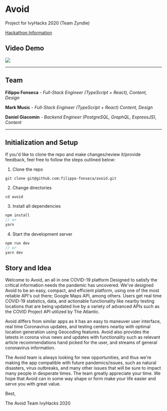 # Avoid

Project for IvyHacks 2020 (Team Zyndie)

[Hackathon Information](https://ivyhacks.devpost.com)

## Video Demo
[![](http://img.youtube.com/vi/0rf6-EFg_GQ/0.jpg)](http://www.youtube.com/watch?v=0rf6-EFg_GQ "")


---

## Team

**Filippo Fonseca** - _Full-Stack Engineer (TypeScript + React), Content, Design_

**Mark Music** - _Full-Stack Engineer (TypeScript + React) Content, Design_

**Daniel Giacomin** - _Backend Engineer (PostgreSQL, GraphQL, ExpressJS), Content_

---

## Initialization and Setup

If you'd like to clone the repo and make changes/review it/provide feedback, feel free to follow the steps outlined below:

1. Clone the repo

```
git clone git@github.com:filippo-fonseca/avoid.git
```

2. Change directories

```
cd avoid
```

3. Install all dependencies

```ts
npm install
// or
yarn
```

4. Start the development server

```ts
npm run dev
// or
yarn dev
```
## Story and Idea

Welcome to Avoid, an all in one COVID-19 platform Designed to satisfy the critical information needs the pandemic has uncovered. 
We've designed Avoid to be an easy, compact, and efficient platform, using one of the most reliable API's out there; Google Maps API, 
among others. Users get real time COVID-19 statistics, data, and actionable functionality like nearby testing locations that are being 
updated live by a variety of advanced APIs such as the COVID Project API utilized by The Atlantic.

Avoid differs from similar apps as it has an easy to maneuver user interface, real time Coronavirus updates, and testing centers nearby 
with optimal location generation using Geocoding features. Avoid also provides the latests in corona virus news and updates
with functionality such as relevant article recommendations hand picked for the user, and streams of general coronavirus information.

The Avoid team is always looking for new opportunities, and thus we're making the app compatible with future pandemics/issues,
such as natural disasters, virus outbreaks, and many other issues that will be sure to impact many people in desperate times.
The team greatly appreciate your time. We hope that Avoid can in some way shape or form make your life easier and serve you with great value.

Best,

The Avoid Team
IvyHacks 2020

